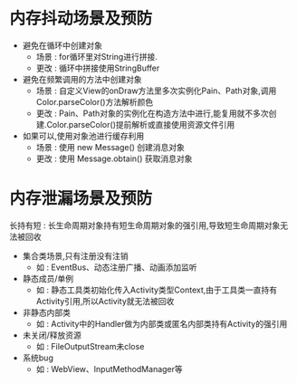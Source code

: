 # 内存抖动场景及预防
- 避免在循环中创建对象
   - 场景 : for循环里对String进行拼接.
   - 更改 : 循环中拼接使用StringBuffer
- 避免在频繁调用的方法中创建对象
   - 场景 : 自定义View的onDraw方法里多次实例化Pain、Path对象,调用Color.parseColor()方法解析颜色
   - 更改 : Pain、Path对象的实例化在构造方法中进行,能复用就不多次创建.Color.parseColor()提前解析或直接使用资源文件引用
- 如果可以,使用对象池进行缓存利用
   - 场景 : 使用 new Message() 创建消息对象
   - 更改 : 使用 Message.obtain() 获取消息对象

# 内存泄漏场景及预防
长持有短 : 长生命周期对象持有短生命周期对象的强引用,导致短生命周期对象无法被回收
- 集合类场景,只有注册没有注销
  - 如 : EventBus、动态注册广播、动画添加监听
- 静态成员/单例
  - 如 : 静态工具类初始化传入Activity类型Context,由于工具类一直持有Activity引用,所以Activity就无法被回收
- 非静态内部类
  - 如 : Activity中的Handler做为内部类或匿名内部类持有Activity的强引用
- 未关闭/释放资源
  - 如 : FileOutputStream未close
- 系统bug
  - 如 : WebView、InputMethodManager等



